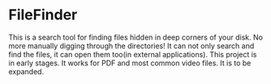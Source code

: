 # FileFinder
This is a search tool for finding files hidden in deep corners of your disk. No more manually digging through the directories! It can not only search and find the files, it can open them too(in external applications). This project is in early stages. It works for PDF and most common video files. It is to be expanded.
